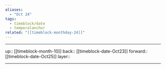 ```yaml
---
aliases:
  - "Oct 24"
tags:
  - timeblock/date
  - temporalanchor
related: "[[timeblock-monthday-24]]"
---
```




***

up:: [[timeblock-month-10]]
back:: [[timeblock-date-Oct23]]
forward:: [[timeblock-date-Oct25]]
layer:: 

***
